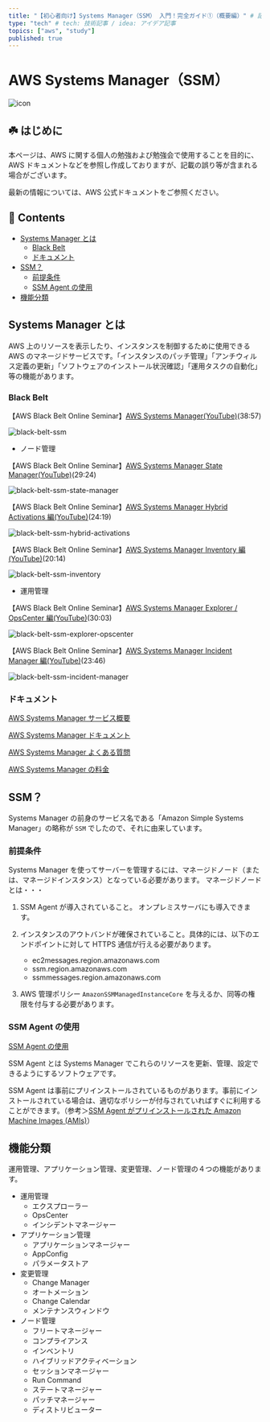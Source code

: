 ```yaml
---
title: "【初心者向け】Systems Manager（SSM） 入門！完全ガイド①（概要編）" # 記事のタイトル
type: "tech" # tech: 技術記事 / idea: アイデア記事
topics: ["aws", "study"]
published: true
---
```


# AWS Systems Manager（SSM）<!-- omit in toc -->

![icon](/images/icons/64/Arch_AWS-Systems-Manager_64.png)

## ☘️ はじめに<!-- omit in toc -->

本ページは、AWS に関する個人の勉強および勉強会で使用することを目的に、AWS ドキュメントなどを参照し作成しておりますが、記載の誤り等が含まれる場合がございます。

最新の情報については、AWS 公式ドキュメントをご参照ください。

## 👀 Contents<!-- omit in toc -->

<!-- Duration: 00:01:00 -->

- [Systems Manager とは](#systems-manager-とは)
  - [Black Belt](#black-belt)
  - [ドキュメント](#ドキュメント)
- [SSM？](#ssm)
  - [前提条件](#前提条件)
  - [SSM Agent の使用](#ssm-agent-の使用)
- [機能分類](#機能分類)

## Systems Manager とは

AWS 上のリソースを表示したり、インスタンスを制御するために使用できる AWS のマネージドサービスです。「インスタンスのパッチ管理」「アンチウィルス定義の更新」「ソフトウェアのインストール状況確認」「運用タスクの自動化」等の機能があります。

### Black Belt

【AWS Black Belt Online Seminar】[AWS Systems Manager(YouTube)](https://www.youtube.com/watch?v=g5ndLFklyb4)(38:57)

![black-belt-ssm](/images/ssm/black-belt-ssm-s.jpg)

- ノード管理

【AWS Black Belt Online Seminar】[AWS Systems Manager State Manager(YouTube)](https://www.youtube.com/watch?v=vSAbhWZFtKU)(29:24)

![black-belt-ssm-state-manager](/images/ssm/black-belt-ssm-state-manager-s.jpg)

【AWS Black Belt Online Seminar】[AWS Systems Manager Hybrid Activations 編(YouTube)](https://www.youtube.com/watch?v=LUdXlWW5F9I)(24:19)

![black-belt-ssm-hybrid-activations](/images/ssm/black-belt-ssm-hybrid-activations-s.jpg)

【AWS Black Belt Online Seminar】[AWS Systems Manager Inventory 編(YouTube)](https://www.youtube.com/watch?v=2_6YcNmNFcg)(20:14)

![black-belt-ssm-inventory](/images/ssm/black-belt-ssm-inventory-s.jpg)

- 運用管理

【AWS Black Belt Online Seminar】[AWS Systems Manager Explorer / OpsCenter 編(YouTube)](https://www.youtube.com/watch?v=XXG88mXS6_E)(30:03)

![black-belt-ssm-explorer-opscenter](/images/ssm/black-belt-ssm-explorer-opscenter-s.jpg)

【AWS Black Belt Online Seminar】[AWS Systems Manager Incident Manager 編(YouTube)](https://www.youtube.com/watch?v=03MiGRe9fkI)(23:46)

![black-belt-ssm-incident-manager](/images/ssm/black-belt-ssm-incident-manager-s.jpg)

### ドキュメント

[AWS Systems Manager サービス概要](https://aws.amazon.com/jp/systems-manager/)

[AWS Systems Manager ドキュメント](https://docs.aws.amazon.com/ja_jp/systems-manager/?id=docs_gateway)

[AWS Systems Manager よくある質問](https://aws.amazon.com/jp/systems-manager/faq/)

[AWS Systems Manager の料金](https://aws.amazon.com/jp/systems-manager/pricing/)

## SSM？

<!-- Duration: 0:01:30 -->

Systems Manager の前身のサービス名である「Amazon Simple Systems Manager」の略称が `SSM` でしたので、それに由来しています。

### 前提条件

Systems Manager を使ってサーバーを管理するには、マネージドノード（または、マネージドインスタンス）となっている必要があります。
マネージドノードとは・・・

1. SSM Agent が導入されていること。
   オンプレミスサーバにも導入できます。

2. インスタンスのアウトバンドが確保されていること。具体的には、以下のエンドポイントに対して HTTPS 通信が行える必要があります。

   - ec2messages.region.amazonaws.com
   - ssm.region.amazonaws.com
   - ssmmessages.region.amazonaws.com

3. AWS 管理ポリシー `AmazonSSMManagedInstanceCore` を与えるか、同等の権限を付与する必要があります。

### SSM Agent の使用

[SSM Agent の使用](https://docs.aws.amazon.com/ja_jp/systems-manager/latest/userguide/ssm-agent.html)

SSM Agent とは Systems Manager でこれらのリソースを更新、管理、設定できるようにするソフトウェアです。

SSM Agent は事前にプリインストールされているものがあります。事前にインストールされている場合は、適切なポリシーが付与されていればすぐに利用することができます。（参考＞[SSM Agent がプリインストールされた Amazon Machine Images (AMIs)](https://docs.aws.amazon.com/ja_jp/systems-manager/latest/userguide/ami-preinstalled-agent.html)）

## 機能分類

運用管理、アプリケーション管理、変更管理、ノード管理の４つの機能があります。

- 運用管理
  - エクスプローラー
  - OpsCenter
  - インシデントマネージャー
- アプリケーション管理
  - アプリケーションマネージャー
  - AppConfig
  - パラメータストア
- 変更管理
  - Change Manager
  - オートメーション
  - Change Calendar
  - メンテナンスウィンドウ
- ノード管理
  - フリートマネージャー
  - コンプライアンス
  - インベントリ
  - ハイブリッドアクティベーション
  - セッションマネージャー
  - Run Command
  - ステートマネージャー
  - パッチマネージャー
  - ディストリビューター